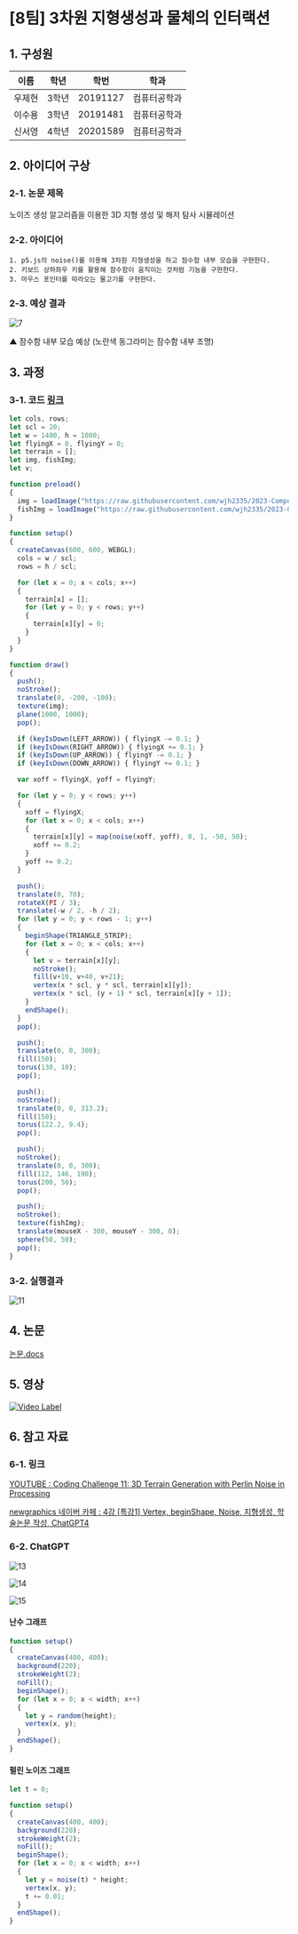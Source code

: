 # [8팀] 3차원 지형생성과 물체의 인터랙션

## 1. 구성원

|이름|학년|학번|학과|
|---|---|---|---|
|우제현|3학년|20191127|컴퓨터공학과|
|이수용|3학년|20191481|컴퓨터공학과|
|신서영|4학년|20201589|컴퓨터공학과|

## 2. 아이디어 구상

### 2-1. 논문 제목

노이즈 생성 알고리즘을 이용한 3D 지형 생성 및 해저 탐사 시뮬레이션 

### 2-2. 아이디어

```
1. p5.js의 noise()를 이용해 3차원 지형생성을 하고 잠수함 내부 모습을 구현한다.
2. 키보드 상하좌우 키를 활용해 잠수함이 움직이는 것처럼 기능을 구현한다.
3. 마우스 포인터를 따라오는 물고기를 구현한다.
```

### 2-3. 예상 결과

![7](/img/7.png)

▲ 잠수함 내부 모습 예상 (노란색 동그라미는 잠수함 내부 조명)

## 3. 과정

### 3-1. 코드 [링크](https://github.com/wjh2335/2023-ComputerGraphics/blob/main/%5B%ED%8C%80%EA%B3%BC%EC%A0%9C-2%5D/%EC%BD%94%EB%93%9C.js)

```js
let cols, rows;
let scl = 20;
let w = 1400, h = 1000;
let flyingX = 0, flyingY = 0;
let terrain = [];
let img, fishImg;
let v;

function preload()
{
  img = loadImage("https://raw.githubusercontent.com/wjh2335/2023-ComputerGraphics/main/img/6.png");
  fishImg = loadImage("https://raw.githubusercontent.com/wjh2335/2023-ComputerGraphics/main/img/10.png");
}

function setup()
{
  createCanvas(600, 600, WEBGL);
  cols = w / scl;
  rows = h / scl;

  for (let x = 0; x < cols; x++)
  {
    terrain[x] = [];
    for (let y = 0; y < rows; y++)
    {
      terrain[x][y] = 0;
    }
  }
}

function draw()
{
  push();
  noStroke();
  translate(0, -200, -100);
  texture(img);
  plane(1000, 1000);
  pop();

  if (keyIsDown(LEFT_ARROW)) { flyingX -= 0.1; }
  if (keyIsDown(RIGHT_ARROW)) { flyingX += 0.1; }
  if (keyIsDown(UP_ARROW)) { flyingY -= 0.1; }
  if (keyIsDown(DOWN_ARROW)) { flyingY += 0.1; }

  var xoff = flyingX, yoff = flyingY;

  for (let y = 0; y < rows; y++)
  {
    xoff = flyingX;
    for (let x = 0; x < cols; x++)
    {
      terrain[x][y] = map(noise(xoff, yoff), 0, 1, -50, 50);
      xoff += 0.2;
    }
    yoff += 0.2;
  }

  push();
  translate(0, 70);
  rotateX(PI / 3);
  translate(-w / 2, -h / 2);
  for (let y = 0; y < rows - 1; y++)
  {
    beginShape(TRIANGLE_STRIP);
    for (let x = 0; x < cols; x++)
    {
      let v = terrain[x][y];
      noStroke();
      fill(v+10, v+40, v+21);
      vertex(x * scl, y * scl, terrain[x][y]);
      vertex(x * scl, (y + 1) * scl, terrain[x][y + 1]);
    }
    endShape();
  }
  pop();

  push();
  translate(0, 0, 300);
  fill(150);
  torus(130, 10);
  pop();

  push();
  noStroke();
  translate(0, 0, 313.2);
  fill(150);
  torus(122.2, 9.4);
  pop();

  push();
  noStroke();
  translate(0, 0, 300);
  fill(112, 146, 190);
  torus(200, 50);
  pop();

  push();
  noStroke();
  texture(fishImg);
  translate(mouseX - 300, mouseY - 300, 0);
  sphere(50, 50);
  pop();
}
```

### 3-2. 실행결과

![11](/img/11.gif)

## 4. 논문

[논문.docs](https://github.com/wjh2335/2023-ComputerGraphics/blob/main/%5B%ED%8C%80%EA%B3%BC%EC%A0%9C-2%5D/8%ED%8C%80%20%EB%85%BC%EB%AC%B8%20%5B5%5D.doc?raw=true)

## 5. 영상

[![Video Label](http://img.youtube.com/vi/Lq7Ga9_VhbA/0.jpg)](https://youtu.be/Lq7Ga9_VhbA)

## 6. 참고 자료

### 6-1. 링크

[YOUTUBE : Coding Challenge 11: 3D Terrain Generation with Perlin Noise in Processing](https://youtu.be/IKB1hWWedMk)

[newgraphics 네이버 카페 : 4강 [특강1] Vertex, beginShape, Noise, 지형생성, 학술논문 작성, ChatGPT4](https://cafe.naver.com/newgraphics/145)

### 6-2. ChatGPT

![13](/img/13.png)

![14](/img/14.png)

![15](/img/15.png)

#### 난수 그래프

```js
function setup()
{
  createCanvas(400, 400);
  background(220);
  strokeWeight(2);
  noFill();
  beginShape();
  for (let x = 0; x < width; x++)
  {
    let y = random(height);
    vertex(x, y);
  }
  endShape();
}
```

#### 펄린 노이즈 그래프

```js
let t = 0;

function setup()
{
  createCanvas(400, 400);
  background(220);
  strokeWeight(2);
  noFill();
  beginShape();
  for (let x = 0; x < width; x++)
  {
    let y = noise(t) * height;
    vertex(x, y);
    t += 0.01;
  }
  endShape();
}
```
